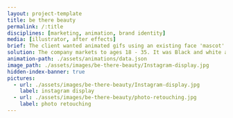 ```yaml
---
layout: project-template
title: be there beauty
permalink: /:title
disciplines: [marketing, animation, brand identity]
media: [illustrator, after effects]
brief: The client wanted animated gifs using an existing face 'mascot' used for the brand. The brand is beauty focused and the images are to accompany short messages on social media.
solution: The company markets to ages 18 - 35. It was Black and white and high contrast has an air of sophistication but I also chose to add a pop of the brand's main pink colour to keep it fun. Accent shapes are feminine.
animation-path: ./assets/animations/data.json
image_path: ./assets/images/be-there-beauty/Instagram-display.jpg
hidden-index-banner: true
pictures:
  - url: ./assets/images/be-there-beauty/Instagram-display.jpg
    label: instagram display
  - url: ./assets/images/be-there-beauty/photo-retouching.jpg
    label: photo retouching
---
```

